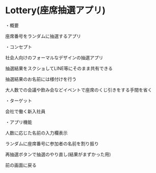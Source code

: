 # Lottery(座席抽選アプリ)

・概要

座席番号をランダムに抽選するアプリ

・コンセプト

社会人向けのフォーマルなデザインの抽選アプリ

抽選結果をスクショしてLINE等にそのまま共有できる

抽選結果のお名前には様付けを行う

大人数での会議や飲み会などイベントで座席のくじ引きをする手間を省く

・ターゲット

会社で働く新入社員

・アプリ機能

人数に応じた名前の入力欄表示

ランダムに座席番号に参加者の名前を割り振り

再抽選ボタンで抽選のやり直し(結果がまずかった用)

前の画面に戻る
